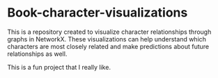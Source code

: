 # Book-character-visualizations
This is a repository created to visualize character relationships through graphs in NetworkX. These visualizations can help understand which characters are most closely related and make predictions about future relationships as well. 

This is a fun project that I really like.
